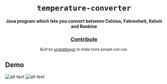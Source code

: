 <div align="center">
  <h1><code>temperature-converter</code></h1>

  <strong>Java program which lets you convert between Celsius, Fahrenheit, Kelvin and Rankine </strong>

<h3>
    <a href="https://github.com/unobatbayar/Temperature-Converter/pull/new/master">Contribute</a>
  </h3>

  <sub> Built by <a href="https://www.twitter.com/unobatbayar">unobatbayar</a> to make tools people can use.</sub>
</div>

## Demo
![alt text](https://github.com/unobatbayar/temperature-converter/blob/master/Images/img1.png) ![alt text](https://github.com/unobatbayar/temperature-converter/blob/master/Images/img2.png)
    

